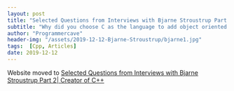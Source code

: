 ```yaml
---
layout: post
title: "Selected Questions from Interviews with Bjarne Stroustrup Part 2| Creator of C++"
subtitle: "Why did you choose C as the language to add object oriented features of Simula? There were a few Procedural languages like COBOL, PASCAL to add OO Features. Also Your favorite language was Algol68.Bjarne: I knew quite a few languages at the time, maybe 25 or thereabouts. It was easier to learn languages at that time. They were not as big or complicated, and their implementations were not so complicated. Algol68 was quite a beautiful language, very elegant.The reason I chose C was that I needed to manipulate hardware. I needed to write things like schedulers, memory allocators, device drivers."
author: "Programmercave"
header-img: "/assets/2019-12-12-Bjarne-Stroustrup/bjarne1.jpg"
tags:  [Cpp, Articles]
date: 2019-12-12
---
```


Website moved to [Selected Questions from Interviews with Bjarne Stroustrup Part 2| Creator of C++](https://programmercave.com/blog/2019/12/12/Selected-Questions-from-Interviews-with-Bjarne-Stroustrup-Part-2-Creator-of-C++)